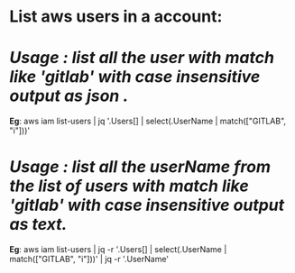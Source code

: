 # List aws users in a account:

 # _Usage : list all the user with match like 'gitlab' with case insensitive output as json ._

__Eg__: aws iam list-users | jq  '.Users[] | select(.UserName | match(["GITLAB", "i"]))'

# _Usage : list all the userName from the list of users with match like 'gitlab' with case insensitive output as text._

__Eg__: aws iam list-users | jq -r '.Users[] | select(.UserName | match(["GITLAB", "i"]))' | jq -r '.UserName'
